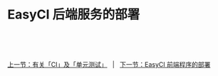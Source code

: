 # EasyCI 后端服务的部署

<br/><br/><br/>

<div id="bom">
    <a href="./intro_ci_unit_test.md">上一节：有关「CI」及「单元测试」</a>
    &nbsp;&nbsp;|&nbsp;&nbsp;
    <a href="./install_front_end.md">下一节：EasyCI 前端程序的部署</a>
</div>

<link rel="stylesheet" rev="stylesheet" href="./assets/css/easy-ci.css" type="text/css"/>